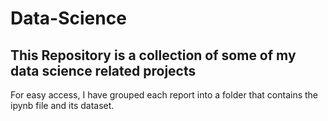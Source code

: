 # Data-Science #
## This Repository is a collection of some of my data science related projects ##
For easy access, I have grouped each report into a folder that contains the ipynb file and its dataset.


